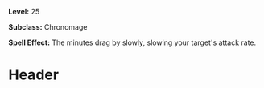 <!-- TITLE: Spell: Slowed Minutes -->
<!-- SUBTITLE:  -->

**Level:** 25

**Subclass:** Chronomage

**Spell Effect:** The minutes drag by slowly, slowing your target's attack rate.

# Header